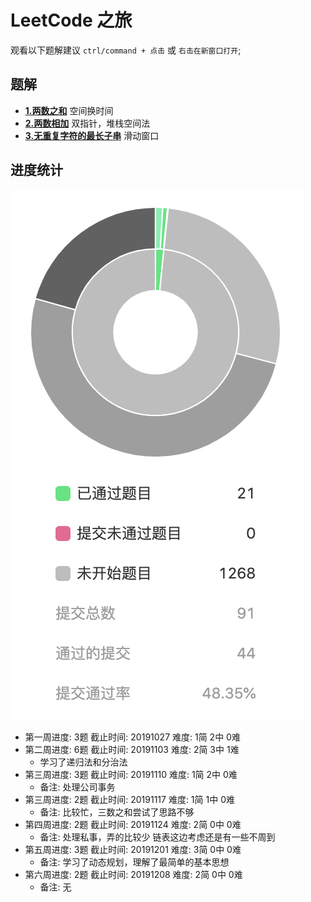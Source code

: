 # LeetCode 之旅

观看以下题解建议 ```ctrl/command + 点击``` 或 ```右击在新窗口打开```;

## 题解
- [**1.两数之和**](https://xiaoranzife.com/guide/arithmetic/1.TwoSum.html) 空间换时间
- [**2.两数相加**](https://xiaoranzife.com/guide/arithmetic/2.AddTwoNumbers.html) 双指针，堆栈空间法
- [**3.无重复字符的最长子串**](https://xiaoranzife.com/guide/arithmetic/3.lengthOfLongestSubstring.html) 滑动窗口

## 进度统计
![进度](./20191208.png)

- 第一周进度: 3题 截止时间: 20191027 难度: 1简 2中 0难
- 第二周进度: 6题 截止时间: 20191103 难度: 2简 3中 1难
    + 学习了递归法和分治法
- 第三周进度: 3题 截止时间: 20191110 难度: 1简 2中 0难
    + 备注: 处理公司事务
- 第三周进度: 2题 截止时间: 20191117 难度: 1简 1中 0难
    + 备注: 比较忙，三数之和尝试了思路不够
- 第四周进度: 2题 截止时间: 20191124 难度: 2简 0中 0难
    + 备注: 处理私事，弄的比较少 链表这边考虑还是有一些不周到
- 第五周进度: 3题 截止时间: 20191201 难度: 3简 0中 0难
    + 备注: 学习了动态规划，理解了最简单的基本思想
- 第六周进度: 2题 截止时间: 20191208 难度: 2简 0中 0难
    + 备注: 无
